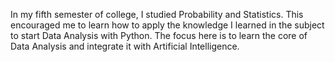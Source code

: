 In my fifth semester of college, I studied Probability and Statistics. This encouraged me to learn how to apply the knowledge I learned in the subject to start Data Analysis with Python. The focus here is to learn the core of Data Analysis and integrate it with Artificial Intelligence.
